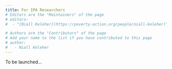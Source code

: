 ```yaml
---
title: For IPA Researchers
# Editors are the "Maintainers" of the page
# editors:
#  - "[Niall Keleher](https://poverty-action.org/people/niall-keleher)"

# Authors are the "Contributors" of the page
# Add your name to the list if you have contributed to this page
# author:
#   - Niall Keleher
---
```


To be launched...